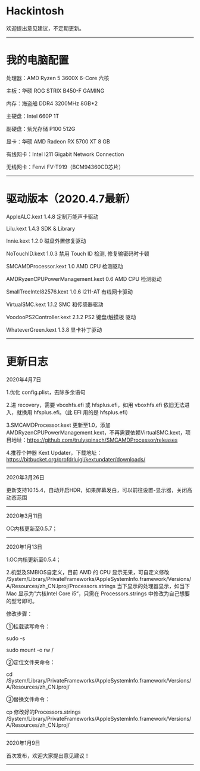# Hackintosh
欢迎提出意见建议，不定期更新。

---------------------------------------------------------

# 我的电脑配置

处理器：AMD Ryzen 5 3600X 6-Core 六核

主板：华硕 ROG STRIX B450-F GAMING

内存：海盗船 DDR4 3200MHz 8GB*2

主硬盘：Intel 660P 1T

副硬盘：紫光存储 P100 512G

显卡：华硕 AMD Radeon RX 5700 XT 8 GB

有线网卡：Intel I211 Gigabit Network Connection

无线网卡：Fenvi FV-T919（BCM94360CD芯片）

---------------------------------------------------------

# 驱动版本（2020.4.7最新）

AppleALC.kext 1.4.8 定制万能声卡驱动

Lilu.kext 1.4.3 SDK & Library

Innie.kext 1.2.0 磁盘外置修复驱动

NoTouchID.kext 1.0.3 禁用 Touch ID 检测, 修复输密码时卡顿

SMCAMDProcessor.kext 1.0 AMD CPU 检测驱动

AMDRyzenCPUPowerManagement.kext 0.6 AMD CPU 检测驱动

SmallTreeIntel82576.kext 1.0.6 I211-AT 有线网卡驱动

VirtualSMC.kext 1.1.2 SMC 和传感器驱动

VoodooPS2Controller.kext 2.1.2 PS2 键盘/触摸板 驱动

WhateverGreen.kext 1.3.8 显卡补丁驱动

---------------------------------------------------------
# 更新日志

2020年4月7日 

1.优化 config.plist，去除多余语句

2.进 recovery，需要 vboxhfs.efi 或 hfsplus.efi，如用 vboxhfs.efi 依旧无法进入，就换用 hfsplus.efi。（此 EFI 用的是 hfsplus.efi）

3.SMCAMDProcessor.kext 更新至1.0，添加 AMDRyzenCPUPowerManagement.kext，不再需要依赖VirtualSMC.kext，项目地址：https://github.com/trulyspinach/SMCAMDProcessor/releases

4.推荐个神器 Kext Updater，下载地址：https://bitbucket.org/profdrluigi/kextupdater/downloads/ 

---------------------------------------------------------

2020年3月26日 

更新支持10.15.4，自动开启HDR，如果屏幕发白，可以前往设置-显示器，关闭高动态范围

---------------------------------------------------------

2020年3月11日

OC内核更新至0.5.7；

---------------------------------------------------------

2020年1月13日 

1.OC内核更新至0.5.4；

2.机型及SMBIOS自定义，目前 AMD 的 CPU 显示无果，可自定义修改 /System/Library/PrivateFrameworks/AppleSystemInfo.framework/Versions/A/Resources/zh_CN.lproj/Processors.strings 当下显示的处理器显示，如当下 Mac 显示为”六核Intel Core i5“，只需在 Processors.strings 中修改为自己想要的型号即可。

修改步骤：

①挂载读写命令：

sudo -s

sudo mount -o rw /

②定位文件夹命令：

cd /System/Library/PrivateFrameworks/AppleSystemInfo.framework/Versions/A/Resources/zh_CN.lproj/

③替换文件命令：

cp 修改好的Processors.strings /System/Library/PrivateFrameworks/AppleSystemInfo.framework/Versions/A/Resources/zh_CN.lproj/

---------------------------------------------------------

2020年1月9日

首次发布，欢迎大家提出意见建议！

---------------------------------------------------------
